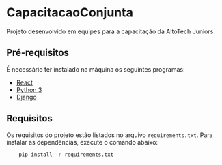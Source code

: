 # CapacitacaoConjunta
Projeto desenvolvido em equipes para a capacitação da AltoTech Juniors.

## Pré-requisitos
É necessário ter instalado na máquina os seguintes programas:

- [React](https://pt-br.reactjs.org/)
- [Python 3](https://www.python.org/)
- [Django](https://www.djangoproject.com/)

## Requisitos

Os requisitos do projeto estão listados no arquivo `requirements.txt`. Para instalar as dependências, execute o comando abaixo:

```bash
    pip install -r requirements.txt
```